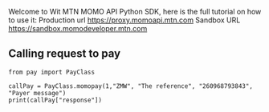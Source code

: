 Welcome to Wit MTN MOMO API Python SDK, here is the full tutorial on how to use it:
Production url https://proxy.momoapi.mtn.com
Sandbox URL https://sandbox.momodeveloper.mtn.com

## Calling request to pay 
```
from pay import PayClass

callPay = PayClass.momopay(1,"ZMW", "The reference", "260968793843", "Payer message")
print(callPay["response"])
```
